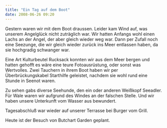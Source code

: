 ```yaml
---
title: "Ein Tag auf dem Boot"
date: 2008-06-26 09:20
---
```

Gestern waren wir mit dem Boot draussen. Leider kam Wind auf, was unserem Angelglück nicht zuträglich war. Wir hatten Anfangs wohl einen Lachs an der Angel, der aber gleich wieder weg war. Dann per Zufall noch eine Seezunge, die wir gleich wieder zurück ins Meer entlassen haben, da sie hochgradig schwanger war.

Eine Art Kulturbeutel Rucksack konnten wir aus dem Meer bergen und hatten gehofft es wäre eine teure Fotoausrüstung, oder sonst was Wertvolles. Zwei Tauchern in ihrem Boot haben wir per Überbrückungskabel Starthilfe geleistet, nachdem sie wohl rund eine Stunde in Seenot waren.

Zu sehen gabs diverse Seehunde, den ein oder anderen Weißkopf Seeadler. Für Wale waren wir aufgrund des Windes an der falschen Stelle. Und wir haben unsere Unterkunft vom Wasser aus bewundert.

Tagesabschluß war wieder auf unserer Terrasse bei Burger vom Grill.

Heute ist der Besuch von Butchart Garden geplant.
